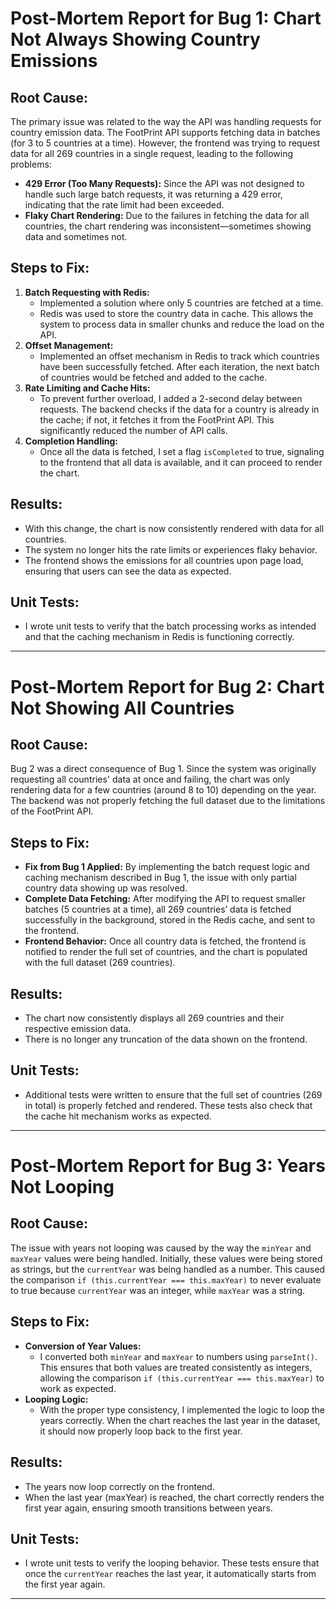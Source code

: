 # Post-Mortem Report for Bug 1: Chart Not Always Showing Country Emissions

## Root Cause:
The primary issue was related to the way the API was handling requests for country emission data. The FootPrint API supports fetching data in batches (for 3 to 5 countries at a time). However, the frontend was trying to request data for all 269 countries in a single request, leading to the following problems:
- **429 Error (Too Many Requests):** Since the API was not designed to handle such large batch requests, it was returning a 429 error, indicating that the rate limit had been exceeded.
- **Flaky Chart Rendering:** Due to the failures in fetching the data for all countries, the chart rendering was inconsistent—sometimes showing data and sometimes not.

## Steps to Fix:
1. **Batch Requesting with Redis:** 
   - Implemented a solution where only 5 countries are fetched at a time.
   - Redis was used to store the country data in cache. This allows the system to process data in smaller chunks and reduce the load on the API.
2. **Offset Management:** 
   - Implemented an offset mechanism in Redis to track which countries have been successfully fetched. After each iteration, the next batch of countries would be fetched and added to the cache.
3. **Rate Limiting and Cache Hits:**
   - To prevent further overload, I added a 2-second delay between requests. The backend checks if the data for a country is already in the cache; if not, it fetches it from the FootPrint API. This significantly reduced the number of API calls.
4. **Completion Handling:** 
   - Once all the data is fetched, I set a flag `isCompleted` to true, signaling to the frontend that all data is available, and it can proceed to render the chart.

## Results:
- With this change, the chart is now consistently rendered with data for all countries.
- The system no longer hits the rate limits or experiences flaky behavior.
- The frontend shows the emissions for all countries upon page load, ensuring that users can see the data as expected.

## Unit Tests:
- I wrote unit tests to verify that the batch processing works as intended and that the caching mechanism in Redis is functioning correctly.
---

# Post-Mortem Report for Bug 2: Chart Not Showing All Countries

## Root Cause:
Bug 2 was a direct consequence of Bug 1. Since the system was originally requesting all countries' data at once and failing, the chart was only rendering data for a few countries (around 8 to 10) depending on the year. The backend was not properly fetching the full dataset due to the limitations of the FootPrint API.

## Steps to Fix:
- **Fix from Bug 1 Applied:** By implementing the batch request logic and caching mechanism described in Bug 1, the issue with only partial country data showing up was resolved.
- **Complete Data Fetching:** After modifying the API to request smaller batches (5 countries at a time), all 269 countries’ data is fetched successfully in the background, stored in the Redis cache, and sent to the frontend.
- **Frontend Behavior:** Once all country data is fetched, the frontend is notified to render the full set of countries, and the chart is populated with the full dataset (269 countries).

## Results:
- The chart now consistently displays all 269 countries and their respective emission data.
- There is no longer any truncation of the data shown on the frontend.

## Unit Tests:
- Additional tests were written to ensure that the full set of countries (269 in total) is properly fetched and rendered. These tests also check that the cache hit mechanism works as expected.
---

# Post-Mortem Report for Bug 3: Years Not Looping

## Root Cause:
The issue with years not looping was caused by the way the `minYear` and `maxYear` values were being handled. Initially, these values were being stored as strings, but the `currentYear` was being handled as a number. This caused the comparison `if (this.currentYear === this.maxYear)` to never evaluate to true because `currentYear` was an integer, while `maxYear` was a string.

## Steps to Fix:
- **Conversion of Year Values:** 
   - I converted both `minYear` and `maxYear` to numbers using `parseInt()`. This ensures that both values are treated consistently as integers, allowing the comparison `if (this.currentYear === this.maxYear)` to work as expected.
- **Looping Logic:** 
   - With the proper type consistency, I implemented the logic to loop the years correctly. When the chart reaches the last year in the dataset, it should now properly loop back to the first year.

## Results:
- The years now loop correctly on the frontend.
- When the last year (maxYear) is reached, the chart correctly renders the first year again, ensuring smooth transitions between years.

## Unit Tests:
- I wrote unit tests to verify the looping behavior. These tests ensure that once the `currentYear` reaches the last year, it automatically starts from the first year again.
---
